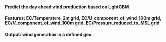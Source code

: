 #### Predict the day ahead wind production based on LightGBM
#### Features: EC/Temperature_2m grid, EC/U_component_of_wind_100m grid, EC/V_component_of_wind_100m grid, EC/Pressure_reduced_to_MSL grid
#### Output: wind generation in a defined geo
